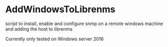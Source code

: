 # AddWindowsToLibrenms
script to install, enable and configure snmp on a remote  windows machine and adding the host to librenms 

Currently only tested on Windows server 2016
